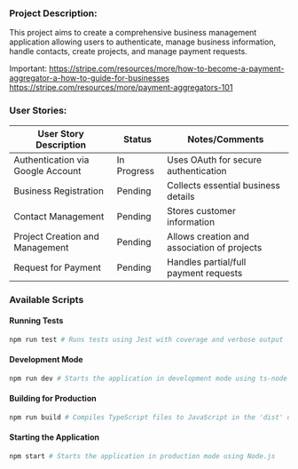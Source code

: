 ### Project Description:

This project aims to create a comprehensive business management application allowing users to authenticate, manage business information, handle contacts, create projects, and manage payment requests.

Important:
https://stripe.com/resources/more/how-to-become-a-payment-aggregator-a-how-to-guide-for-businesses
https://stripe.com/resources/more/payment-aggregators-101

### User Stories:

| User Story Description            | Status      | Notes/Comments                              |
| --------------------------------- | ----------- | ------------------------------------------- |
| Authentication via Google Account | In Progress | Uses OAuth for secure authentication        |
| Business Registration             | Pending     | Collects essential business details         |
| Contact Management                | Pending     | Stores customer information                 |
| Project Creation and Management   | Pending     | Allows creation and association of projects |
| Request for Payment               | Pending     | Handles partial/full payment requests       |


### Available Scripts

#### Running Tests
```bash
npm run test # Runs tests using Jest with coverage and verbose output
```

#### Development Mode
```bash 
npm run dev # Starts the application in development mode using ts-node
```


#### Building for Production
```bash 
npm run build # Compiles TypeScript files to JavaScript in the 'dist' directory
```


#### Starting the Application
```bash 
npm start # Starts the application in production mode using Node.js
```
